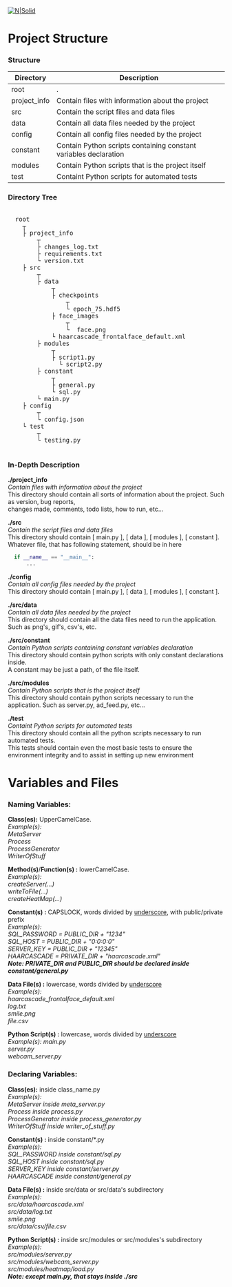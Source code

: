 [![N|Solid](https://i.imgur.com/rUMbDaZ.png)](https://cyberlabs.com.br)  
    
    
  # Project Structure  
  ### Structure  
  Directory  | Description  
  ------------- | -------------  
  root | .  
  project_info  | Contain files with information about the project  
  src  | Contain the script files and data files  
  data | Contain all data files needed by the project  
  config | Contain all config files needed by the project  
  constant | Contain Python scripts containing constant variables declaration  
  modules | Contain Python scripts that is the project itself  
  test | Containt Python scripts for automated tests
    
  ### Directory Tree  
  <pre>   
  root  
  	┬    
  	├ project_info    
  		┬    
  	 	├ changes_log.txt  
  	 	├ requirements.txt  
  	 	└ version.txt  
  	├ src    
  		┬   
  		├ data  
  			┬  
  			├ checkpoints  
  				┬  
  				└ epoch_75.hdf5  
  			├ face_images  
  				┬  
  				└  face.png  
  			└ haarcascade_frontalface_default.xml  
  		├ modules  
  			┬  
  		 	├ script1.py  
              └ script2.py  
  		├ constant  
  			┬  
  			├ general.py  
  			└ sql.py  
  		└ main.py  
  	├ config    
  		┬    
  	 	└ config.json  
  	└ test    
  		┬    
  	 	└ testing.py 
  </pre>  

  ### In-Depth Description

  **./project_info**  
  *Contain files with information about the project*  
  This directory should contain all sorts of information about the project. Such as version, bug reports,  
  changes made, comments, todo lists, how to run, etc...  
  
  **./src**  
  *Contain the script files and data files*  
  This directory should contain [ main.py ], [ data ], [ modules ], [ constant ].  
  Whatever file, that has following statement, should be in here 
  ```py
    if __name__ == "__main__":
        ...
  ``` 
  
  **./config**  
  *Contain all config files needed by the project*  
  This directory should contain [ main.py ], [ data ], [ modules ], [ constant ].  
  
  **./src/data**  
  *Contain all data files needed by the project*  
  This directory should contain all the data files need to run the application. Such as png's, gif's, csv's, etc.  

  **./src/constant**  
  *Contain Python scripts containing constant variables declaration*  
  This directory should contain python scripts with only constant declarations inside.  
  A constant may be just a path, of the file itself.  

  **./src/modules**  
  *Contain Python scripts that is the project itself*  
  This directory should contain python scripts necessary to run the application. Such as server.py, ad_feed.py, etc...  

  **./test**  
  *Containt Python scripts for automated tests*  
  This directory should contain all the python scripts necessary to run automated tests.  
  This tests should contain even the most basic tests to ensure the environment integrity and to assist in setting up new environment


  # Variables and Files  
  ### Naming Variables:  
  **Class(es):**  UpperCamelCase.  
  *Example(s):  
  MetaServer  
  Process  
  ProcessGenerator  
  WriterOfStuff*  
    
  **Method(s)**/**Function(s) :** lowerCamelCase.    
  *Example(s):  
  createServer(...)  
  writeToFile(...)  
  createHeatMap(...)*  
    
  **Constant(s) :** CAPSLOCK, words divided by <u>underscore</u>, with public/private prefix  
  <i>Example(s):  
  SQL_PASSWORD = PUBLIC_DIR + "1234"  
  SQL_HOST = PUBLIC_DIR + "0:0:0:0"  
  SERVER_KEY = PUBLIC_DIR + "12345"  
  HAARCASCADE = PRIVATE_DIR + "haarcascade.xml" </i>  
  <i><b>Note: PRIVATE_DIR and PUBLIC_DIR should be declared inside constant/general.py </i></b>
    
  **Data File(s) :** lowercase, words divided by <u>underscore</u>   
  <i>Example(s):  
  haarcascade_frontalface_default.xml  
  log.txt  
  smile.png  
  file.csv</i>  
    
  **Python Script(s) :** lowercase, words divided by <u>underscore</u>    
  *Example(s): 
   main.py  
   server.py  
   webcam_server.py*  
    
  ### Declaring Variables:  
    
  **Class(es):**  inside class_name.py  
  *Example(s):  
  MetaServer inside meta_server.py  
  Process inside process.py  
  ProcessGenerator inside process_generator.py  
  WriterOfStuff inside writer_of_stuff.py*  
    
  **Constant(s) :** inside constant/*.py  
  *Example(s):  
  SQL_PASSWORD inside constant/sql.py  
  SQL_HOST inside constant/sql.py  
  SERVER_KEY inside constant/server.py  
  HAARCASCADE inside constant/general.py*  
    
  **Data File(s) :** inside src/data or src/data's subdirectory  
  *Example(s):  
  src/data/haarcascade.xml  
  src/data/log.txt  
  smile.png  
  src/data/csv/file.csv*  
    
  **Python Script(s) :** inside src/modules or src/modules's subdirectory  
  *Example(s):  
  src/modules/server.py  
  src/modules/webcam_server.py  
  src/modules/heatmap/load.py*  
  <i><b>Note: except main.py, that stays inside ./src</i></b>  
